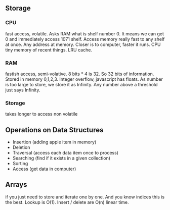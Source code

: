 ## Storage

### CPU

fast access, volatile.
Asks RAM what is shelf number 0. It means we can get 0 and immediately access 1071 shelf. Access memory really fast to any shelf at once. Any address at memory. Closer is to computer, faster it runs. CPU tiny memory of recent things. LRU cache.

### RAM

fastish access, semi-volative.
8 bits \* 4 is 32. So 32 bits of information. Stored in memory 0,1,2,3.
Integer overflow, javascript has floats. As number is too large to store, we store it as Infinity. Any number above a threshold just says Infinity.

### Storage

takes longer to access
non volatile

## Operations on Data Structures

- Insertion (adding apple item in memory)
- Deletion
- Traversal (access each data item once to process)
- Searching (find if it exists in a given collection)
- Sorting
- Access (get data in computer)

## Arrays

if you just need to store and iterate one by one. And you know indices this is the best.
Lookup is O(1). Insert / delete are O(n) linear time.
